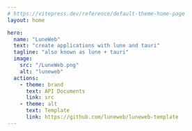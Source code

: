 ```yaml
---
# https://vitepress.dev/reference/default-theme-home-page
layout: home

hero:
  name: "LuneWeb"
  text: "create applications with lune and tauri"
  tagline: "also known as lune + tauri"
  image:
    src: "/LuneWeb.png"
    alt: "luneweb"
  actions:
    - theme: brand
      text: API Documents
      link: src
    - theme: alt
      text: Template
      link: https://github.com/luneweb/luneweb-template
---
```


